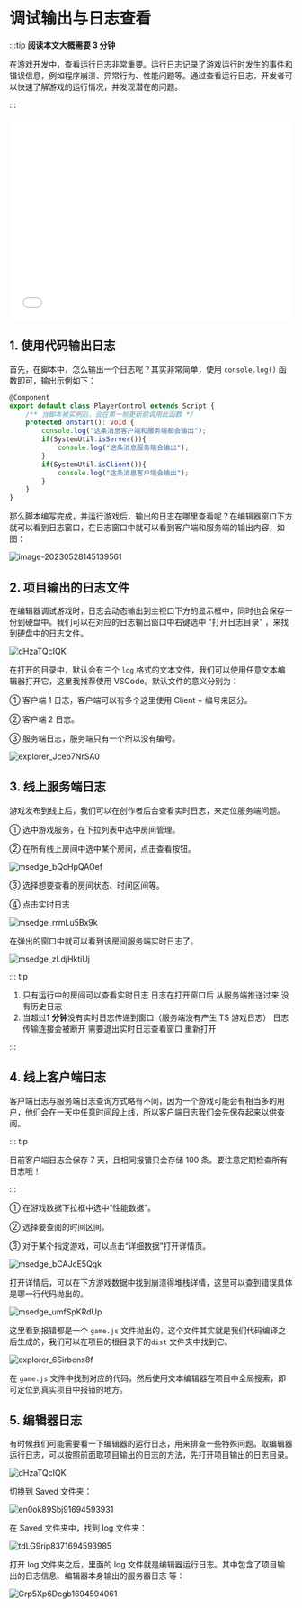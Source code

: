 # 调试输出与日志查看

:::tip **阅读本文大概需要 3 分钟**

在游戏开发中，查看运行日志非常重要。运行日志记录了游戏运行时发生的事件和错误信息，例如程序崩溃、异常行为、性能问题等。通过查看运行日志，开发者可以快速了解游戏的运行情况，并发现潜在的问题。

:::

<iframe sandbox="allow-scripts allow-downloads allow-same-origin allow-popups allow-presentation allow-forms" frameborder="0" draggable="false" allowfullscreen="" allow="encrypted-media;" referrerpolicy="" aha-samesite="" class="iframe-loaded" src="//player.bilibili.com/player.html?aid=322817180&bvid=BV1qw411q7ba&cid=1317930916&p=9&autoplay=0" style="border-radius: 7px; width: 100%; height: 360px;"></iframe>

## 1. 使用代码输出日志

首先，在脚本中，怎么输出一个日志呢？其实非常简单，使用 `console.log()` 函数即可，输出示例如下：

```typescript
@Component
export default class PlayerControl extends Script {
    /** 当脚本被实例后，会在第一帧更新前调用此函数 */
    protected onStart(): void {
        console.log("这条消息客户端和服务端都会输出");	
        if(SystemUtil.isServer()){
            console.log("这条消息服务端会输出");	
        }
        if(SystemUtil.isClient()){
            console.log("这条消息客户端会输出");	
        }
    }
}
```

那么脚本编写完成，并运行游戏后，输出的日志在哪里查看呢？在编辑器窗口下方就可以看到日志窗口，在日志窗口中就可以看到客户端和服务端的输出内容，如图：

![image-20230528145139561](https://arkimg.ark.online/image-20230528145139561.webp)

## 2. 项目输出的日志文件

在编辑器调试游戏时，日志会动态输出到主视口下方的显示框中，同时也会保存一份到硬盘中。我们可以在对应的日志输出窗口中右键选中 "打开日志目录" ，来找到硬盘中的日志文件。

![dHzaTQcIQK](https://arkimg.ark.online/dHzaTQcIQK.webp)

在打开的目录中，默认会有三个 `log` 格式的文本文件，我们可以使用任意文本编辑器打开它，这里我推荐使用 VSCode。默认文件的意义分别为：

① 客户端 1 日志，客户端可以有多个这里使用 Client + 编号来区分。

② 客户端 2 日志。

③ 服务端日志，服务端只有一个所以没有编号。

![explorer_Jcep7NrSA0](https://arkimg.ark.online/explorer_Jcep7NrSA0.webp)

## 3. 线上服务端日志

游戏发布到线上后，我们可以在创作者后台查看实时日志，来定位服务端问题。

① 选中游戏服务，在下拉列表中选中房间管理。

② 在所有线上房间中选中某个房间，点击查看按钮。

![msedge_bQcHpQAOef](https://arkimg.ark.online/msedge_bQcHpQAOef.webp)

③ 选择想要查看的房间状态、时间区间等。

④ 点击实时日志

![msedge_rrmLu5Bx9k](https://arkimg.ark.online/msedge_rrmLu5Bx9k.webp)

在弹出的窗口中就可以看到该房间服务端实时日志了。

![msedge_zLdjHktiUj](https://arkimg.ark.online/msedge_zLdjHktiUj.webp)

::: tip

1. 只有运行中的房间可以查看实时日志 日志在打开窗口后 从服务端推送过来 没有历史日志
2. 当超过**1 分钟**没有实时日志传递到窗口（服务端没有产生 TS 游戏日志） 日志传输连接会被断开 需要退出实时日志查看窗口 重新打开

:::

## 4. 线上客户端日志

客户端日志与服务端日志查询方式略有不同，因为一个游戏可能会有相当多的用户，他们会在一天中任意时间段上线，所以客户端日志我们会先保存起来以供查阅。

::: tip

目前客户端日志会保存 7 天，且相同报错只会存储 100 条。要注意定期检查所有日志哦！

:::

① 在游戏数据下拉框中选中“性能数据”。

② 选择要查阅的时间区间。

③ 对于某个指定游戏，可以点击“详细数据”打开详情页。

![msedge_bCAJcE5Qqk](https://arkimg.ark.online/msedge_bCAJcE5Qqk.webp)

打开详情后，可以在下方游戏数据中找到崩溃得堆栈详情，这里可以查到错误具体是哪一行代码抛出的。

![msedge_umfSpKRdUp](https://arkimg.ark.online/msedge_umfSpKRdUp.webp)

这里看到报错都是一个 `game.js` 文件抛出的，这个文件其实就是我们代码编译之后生成的，我们可以在项目的根目录下的`dist` 文件夹中找到它。

![explorer_6Sirbens8f](https://arkimg.ark.online/explorer_6Sirbens8f.webp)

在  `game.js` 文件中找到对应的代码，然后使用文本编辑器在项目中全局搜索，即可定位到真实项目中报错的地方。

## 5. 编辑器日志

有时候我们可能需要看一下编辑器的运行日志，用来排查一些特殊问题。取编辑器运行日志，可以按照前面取项目输出的日志的方法，先打开项目输出的日志目录。

![dHzaTQcIQK](https://arkimg.ark.online/dHzaTQcIQK.webp)

切换到 Saved 文件夹：

![en0ok89Sbj91694593931](https://arkimg.ark.online/en0ok89Sbj91694593931.webp)

在 Saved 文件夹中，找到 log 文件夹：

![tdLG9rip8371694593985](https://arkimg.ark.online/tdLG9rip8371694593985.webp)

打开 log 文件夹之后，里面的 log 文件就是编辑器运行日志。其中包含了项目输出的日志信息、编辑器本身输出的服务器日志 等：

![Grp5Xp6Dcgb1694594061](https://arkimg.ark.online/Grp5Xp6Dcgb1694594061.webp)